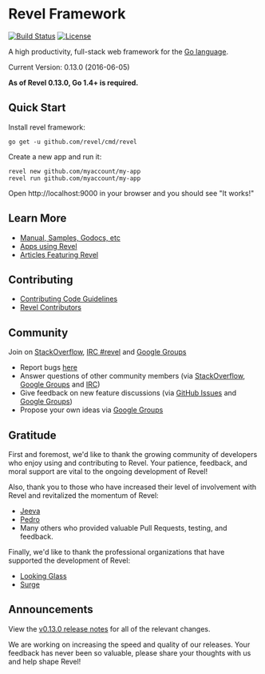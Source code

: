 # Revel Framework

[![Build Status](https://secure.travis-ci.org/revel/revel.svg?branch=master)](http://travis-ci.org/revel/revel)  [![License](https://img.shields.io/badge/license-MIT-blue.svg)](LICENSE)

A high productivity, full-stack web framework for the [Go language](http://www.golang.org).

Current Version: 0.13.0 (2016-06-05)

**As of Revel 0.13.0, Go 1.4+ is required.**

## Quick Start

Install revel framework:

	go get -u github.com/revel/cmd/revel

Create a new app and run it:

	revel new github.com/myaccount/my-app
	revel run github.com/myaccount/my-app

Open http://localhost:9000 in your browser and you should see "It works!"

## Learn More

* [Manual, Samples, Godocs, etc](http://revel.github.com)
* [Apps using Revel](https://github.com/revel/revel/wiki/Apps-in-the-Wild)
* [Articles Featuring Revel](https://github.com/revel/revel/wiki/Articles)

## Contributing

* [Contributing Code Guidelines](https://github.com/revel/revel/blob/master/CONTRIBUTING.md)
* [Revel Contributors](https://github.com/revel/revel/graphs/contributors)

## Community

Join on [StackOverflow](http://stackoverflow.com/questions/tagged/revel), [IRC #revel](http://webchat.freenode.net/?channels=%23revel&uio=d4) and [Google Groups](https://groups.google.com/forum/#!forum/revel-framework)

* Report bugs [here](https://github.com/revel/revel/issues)
* Answer questions of other community members (via [StackOverflow](http://stackoverflow.com/questions/tagged/revel), [Google Groups](https://groups.google.com/forum/#!forum/revel-framework) and [IRC](http://webchat.freenode.net/?channels=%23revel&uio=d4))
* Give feedback on new feature discussions (via [GitHub Issues](https://github.com/revel/revel/issues) and [Google Groups](https://groups.google.com/forum/#!forum/revel-framework))
* Propose your own ideas via [Google Groups](https://groups.google.com/forum/#!forum/revel-framework)


## Gratitude

First and foremost, we'd like to thank the growing community of developers who enjoy using and contributing to Revel. Your patience, feedback, and moral support are vital to the ongoing development of Revel!

Also, thank you to those who have increased their level of involvement with Revel and revitalized the momentum of Revel:
* [Jeeva](https://github.com/jeevatkm)
* [Pedro](https://github.com/pedromorgan)
* Many others who provided valuable Pull Requests, testing, and feedback.

Finally, we'd like to thank the professional organizations that have supported the development of Revel:
* [Looking Glass](https://www.lookingglasscyber.com/)
* [Surge](http://surgeforward.com/)


## Announcements

View the [v0.13.0 release notes](https://github.com/revel/revel/releases/tag/v0.13.0)
for all of the relevant changes.

We are working on increasing the speed and quality of our releases. Your feedback has never been so valuable, please share your thoughts with us and help shape Revel!
